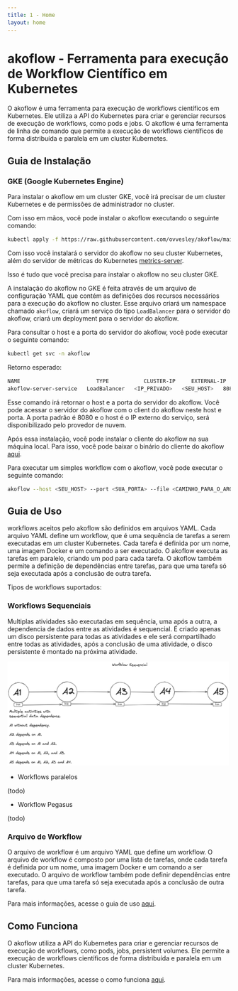 ```yaml
---
title: 1 - Home
layout: home
---
```


# akoflow - Ferramenta para execução de Workflow Científico em Kubernetes

O akoflow é uma ferramenta para execução de workflows científicos em Kubernetes. Ele utiliza a API do Kubernetes para criar e gerenciar recursos de execução de workflows, como pods e jobs. O akoflow é uma ferramenta de linha de comando que permite a execução de workflows científicos de forma distribuída e paralela em um cluster Kubernetes.

## Guia de Instalação

### GKE (Google Kubernetes Engine)
Para instalar o akoflow em um cluster GKE, você irá precisar de um cluster Kubernetes e de permissões de administrador no cluster.

Com isso em mãos, você pode instalar o akoflow executando o seguinte comando:

```bash
kubectl apply -f https://raw.githubusercontent.com/ovvesley/akoflow/main/pkg/server/resource/akoflow-gcloud.yaml

```
Com isso você instalará o servidor do akoflow no seu cluster Kubernetes, além do servidor de métricas do Kubernetes [metrics-server](https://github.com/kubernetes-sigs/metrics-server).

Isso é tudo que você precisa para instalar o akoflow no seu cluster GKE.

A instalação do akoflow no GKE é feita através de um arquivo de configuração YAML que contém as definições dos recursos necessários para a execução do akoflow no cluster. Esse arquivo criará um namespace chamado `akoflow`, criará um serviço do tipo `LoadBalancer` para o servidor do akoflow, criará um deployment para o servidor do akoflow.

Para consultar o host e a porta do servidor do akoflow, você pode executar o seguinte comando:

```bash
kubectl get svc -n akoflow
```

Retorno esperado:
```bash
NAME                        TYPE           CLUSTER-IP     EXTERNAL-IP   PORT(S)          AGE
akoflow-server-service   LoadBalancer   <IP_PRIVADO>   <SEU_HOST>   8080:32191/TCP   5h38m
```

Esse comando irá retornar o host e a porta do servidor do akoflow. Você pode acessar o servidor do akoflow com o client do akoflow neste host e porta. A porta padrão é 8080 e o host é o IP externo do serviço, será disponibilizado pelo provedor de nuvem.


Após essa instalação, você pode instalar o cliente do akoflow na sua máquina local. Para isso, você pode baixar o binário do cliente do akoflow [aqui]().


Para executar um simples workflow com o akoflow, você pode executar o seguinte comando:

```bash
akoflow --host <SEU_HOST> --port <SUA_PORTA> --file <CAMINHO_PARA_O_ARQUIVO_YAML.yaml>
```


## Guia de Uso

workflows aceitos pelo akoflow são definidos em arquivos YAML. Cada arquivo YAML define um workflow, que é uma sequência de tarefas a serem executadas em um cluster Kubernetes. Cada tarefa é definida por um nome, uma imagem Docker e um comando a ser executado. O akoflow executa as tarefas em paralelo, criando um pod para cada tarefa. O akoflow também permite a definição de dependências entre tarefas, para que uma tarefa só seja executada após a conclusão de outra tarefa.

Tipos de workflows suportados:

### Workflows Sequenciais

Multiplas atividades são executadas em sequência, uma após a outra, a dependencia de dados entre as atividades é sequencial. É criado apenas um disco persistente para todas as atividades e ele será compartilhado entre todas as atividades, após a conclusão de uma atividade, o disco persistente é montado na próxima atividade.

<img src="assets/wf_sequencial.png" alt="sequential-workflow" width="500"/>

- Workflows paralelos

(todo)

- Workflow Pegasus

(todo)

### Arquivo de Workflow

O arquivo de workflow é um arquivo YAML que define um workflow. O arquivo de workflow é composto por uma lista de tarefas, onde cada tarefa é definida por um nome, uma imagem Docker e um comando a ser executado. O arquivo de workflow também pode definir dependências entre tarefas, para que uma tarefa só seja executada após a conclusão de outra tarefa.

Para mais informações, acesse o guia de uso [aqui](3-workflow-file).


## Como Funciona

O akoflow utiliza a API do Kubernetes para criar e gerenciar recursos de execução de workflows, como pods, jobs, persistent volumes. Ele permite a execução de workflows científicos de forma distribuída e paralela em um cluster Kubernetes.

Para mais informações, acesse o como funciona [aqui](2-2-how-it-work).